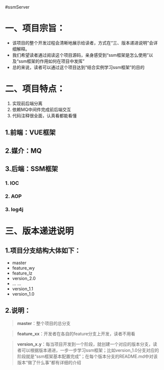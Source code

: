 #ssmServer 

# 一、项目宗旨：
- 该项目的整个开发过程会清晰地展示给读者，方式在“三、版本递进说明”会详细解释。
- 我们希望读者通过阅读这个项目源码，亲身感受到“ssm框架是怎么使用”以及“ssm框架的作用如何在项目中发挥”
- 总的来说，读者可以通过这个项目达到“结合实例学习ssm框架”的目的

# 二、项目特点：
1. 实现前后端分离
2. 依赖MQ中间件完成前后端交互
3. 代码注释很全面，认真看都能看懂

## 1.前端：VUE框架

## 2.媒介：MQ

## 3.后端：SSM框架
### 1. IOC
### 2. AOP
### 3. log4j

# 三、版本递进说明
## 1.项目分支结构大体如下：
- master
- feature_wy
- feature_lz
- version_2.0
- ... ...
- version_1.1
- version_1.0

## 2.说明：
> **master**：整个项目的总分支

> **feature_xx**：开发者在各自的feature分支上开发，读者不用看

> **version_x.y**：每当项目开发到一个阶段，就创建一个对应的版本分支，读者可以根据版本递进，一步一步学习ssm框架；比如version_1.0分支对应的阶段就是“ssm框架基本配置完成”；在每个版本分支的README.md中对该版本“做了什么事”都有详细的介绍